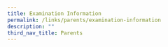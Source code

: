 ```yaml
---
title: Examination Information
permalink: /links/parents/examination-information
description: ""
third_nav_title: Parents
---
```

